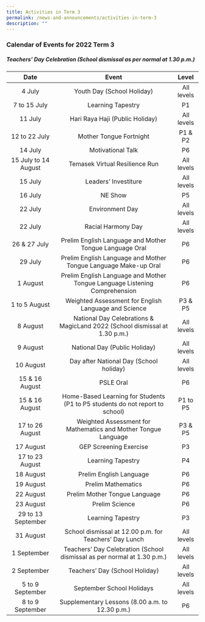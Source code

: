 ```yaml
---
title: Activities in Term 3
permalink: /news-and-announcements/activities-in-term-3
description: ""
---
```

### Calendar of Events for 2022 Term 3

##### Teachers’ Day Celebration (School dismissal as per normal at 1.30 p.m.)

| Date 	| Event 	| Level 	|
|:---:	|:---:	|:---:	|
| 4 July 	| Youth Day (School Holiday) 	| All levels 	|
| 7 to 15 July  	| Learning Tapestry 	| P1 	|
| 11 July 	| Hari Raya Haji (Public Holiday) 	| All levels 	|
| 12 to 22 July 	| Mother Tongue Fortnight 	| P1 & P2 	|
| 14 July 	| Motivational Talk 	| P6 	|
| 15 July to 14 August 	| Temasek Virtual Resilience Run 	| All levels 	|
| 15 July 	| Leaders’ Investiture 	| All levels 	|
| 16 July 	| NE Show 	| P5 	|
| 22 July  	| Environment Day  	| All levels  	|
| 22 July 	| Racial Harmony Day 	| All levels 	|
| 26 & 27 July 	| Prelim English Language and Mother Tongue Language Oral 	| P6 	|
| 29 July 	| Prelim English Language and Mother Tongue Language Make-up Oral 	| P6 	|
| 1 August 	| Prelim English Language and Mother Tongue Language Listening Comprehension 	| P6 	|
| 1 to 5 August 	| Weighted Assessment for English Language and Science 	| P3 & P5 	|
| 8 August  	|  National Day Celebrations & MagicLand 2022 (School dismissal at 1.30 p.m.) 	| All levels 	|
| 9 August  	| National Day (Public Holiday) 	| All levels 	|
| 10 August 	| Day after National Day (School holiday) 	| All levels 	|
| 15 & 16 August 	| PSLE Oral 	| P6 	|
| 15 & 16 August 	| Home-Based Learning for Students (P1 to P5 students do not report to school) 	| P1 to P5 	|
| 17 to 26 August 	| Weighted Assessment for Mathematics and Mother Tongue Language 	| P3 & P5 	|
| 17 August 	| GEP Screening Exercise 	| P3 	|
| 17 to 23 August  	| Learning Tapestry 	| P4 	|
| 18 August 	| Prelim English Language  	| P6 	|
| 19 August 	| Prelim Mathematics 	| P6 	|
| 22 August  	| Prelim Mother Tongue Language 	| P6 	|
| 23 August 	|  Prelim Science 	| P6 	|
| 29 to 13 September 	| Learning Tapestry 	| P3 	|
| 31 August 	|  School dismissal at 12.00 p.m. for Teachers’ Day Lunch 	| All levels 	|
| 1 September 	| Teachers’ Day Celebration (School dismissal as per normal at 1.30 p.m.) 	| All levels 	|
| 2 September 	| Teachers’ Day (School Holiday) 	| All levels 	|
| 5 to 9 September 	| September School Holidays 	| All levels 	|
| 8 to 9 September 	| Supplementary Lessons (8.00 a.m. to 12.30 p.m.) 	| P6 	|